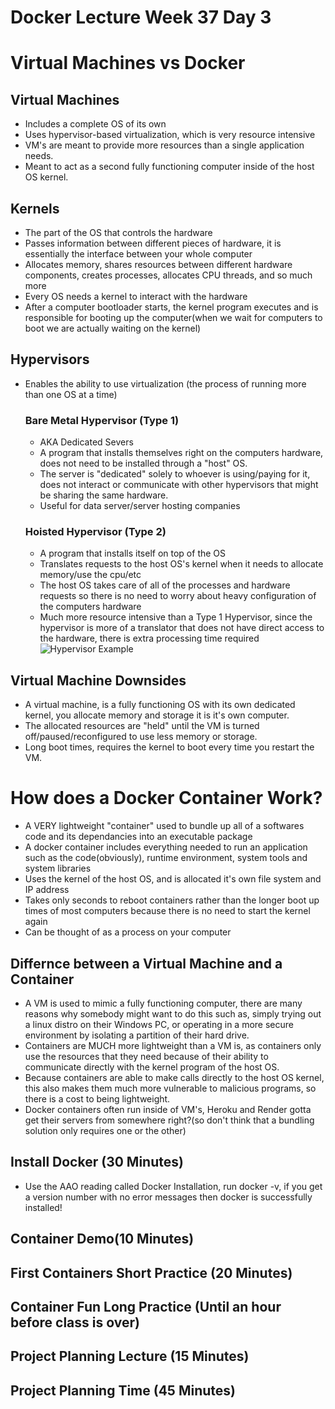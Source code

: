 # Docker Lecture Week 37 Day 3

# Virtual Machines vs Docker

## Virtual Machines
- Includes a complete OS of its own
- Uses hypervisor-based virtualization, which is very resource intensive
- VM's are meant to provide more resources than a single application needs.
- Meant to act as a second fully functioning computer inside of the host OS kernel.

## Kernels
- The part of the OS that controls the hardware
- Passes information between different pieces of hardware, it is essentially the interface between your whole computer
- Allocates memory, shares resources between different hardware components, creates processes, allocates CPU threads, and so much more
- Every OS needs a kernel to interact with the hardware
- After a computer bootloader starts, the kernel program executes and is responsible for booting up the computer(when we wait for computers to boot we are actually waiting on the kernel)

## Hypervisors
- Enables the ability to use virtualization (the process of running more than one OS at a time)
    ### Bare Metal Hypervisor (Type 1)
    - AKA Dedicated Severs
    - A program that installs themselves right on the computers hardware, does not need to be installed through a "host" OS.
    - The server is "dedicated" solely to whoever is using/paying for it, does not interact or communicate with other hypervisors that might be sharing the same hardware.
    - Useful for data server/server hosting companies
    ### Hoisted Hypervisor (Type 2)
    - A program that installs itself on top of the OS
    - Translates requests to the host OS's kernel when it needs to allocate memory/use the cpu/etc
    - The host OS takes care of all of the processes and hardware requests so there is no need to worry about heavy configuration of the computers hardware
    - Much more resource intensive than a Type 1 Hypervisor, since the hypervisor is more of a translator that does not have direct access to the hardware,
    there is extra processing time required
![Hypervisor Example](https://assets.aaonline.io/Docker/hypervisor.png)

## Virtual Machine Downsides
- A virtual machine, is a fully functioning OS with its own dedicated kernel, you allocate memory and storage it is it's own computer.
- The allocated resources are "held" until the VM is turned off/paused/reconfigured to use less memory or storage.
- Long boot times, requires the kernel to boot every time you restart the VM.

# How does a Docker Container Work?
- A VERY lightweight "container" used to bundle up all of a softwares code and its dependancies into an executable package
- A docker container includes everything needed to run an application such as the code(obviously), runtime environment, system tools and system libraries
- Uses the kernel of the host OS, and is allocated it's own file system and IP address
- Takes only seconds to reboot containers rather than the longer boot up times of most computers because there is no need to start the kernel again
- Can be thought of as a process on your computer

## Differnce between a Virtual Machine and a Container
- A VM is used to mimic a fully functioning computer, there are many reasons why somebody might want to do this such as, simply trying out a linux distro on their Windows PC,
or operating in a more secure environment by isolating a partition of their hard drive.
- Containers are MUCH more lightweight than a VM is, as containers only use the resources that they need because of their ability to communicate directly with the kernel program of the host OS.
- Because containers are able to make calls directly to the host OS kernel, this also makes them much more vulnerable to malicious programs, so there is a cost to being lightweight.
- Docker containers often run inside of VM's, Heroku and Render gotta get their servers from somewhere right?(so don't think that a bundling solution only requires one or the other)

## Install Docker (30 Minutes)
- Use the AAO reading called Docker Installation, run docker -v, if you get a version number with no error messages then docker is successfully installed!
## Container Demo(10 Minutes)

## First Containers Short Practice (20 Minutes)

## Container Fun Long Practice (Until an hour before class is over)

## Project Planning Lecture (15 Minutes)

## Project Planning Time (45 Minutes)
